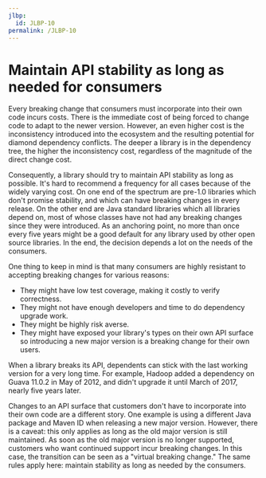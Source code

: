 ```yaml
---
jlbp:
  id: JLBP-10
permalink: /JLBP-10
---
```

# Maintain API stability as long as needed for consumers

Every breaking change that consumers must incorporate into their own code incurs
costs. There is the immediate cost of being forced to
change code to adapt to the newer version. However, an even higher cost is
the inconsistency introduced into the ecosystem and the resulting potential for
diamond dependency conflicts. The deeper a library is in the dependency tree,
the higher the inconsistency cost, regardless of the magnitude of the direct
change cost.

Consequently, a library should try to maintain API stability as long as
possible. It's hard to recommend a frequency for all cases because of the
widely varying cost. On one end of the spectrum are pre-1.0 libraries which
don't promise stability, and which can have breaking changes in every
release. On the other end are Java standard libraries which all libraries depend
on, most of whose classes have not had any breaking changes since they were
introduced. As an anchoring point, no more than once every five years might be a
good default for any library used by other open source libraries. In the end,
the decision depends a lot on the needs of the consumers.

One thing to keep in mind is that many consumers are highly resistant to
accepting breaking changes for various reasons:

- They might have low test coverage, making it costly to verify correctness.
- They might not have enough developers and time to do dependency upgrade work.
- They might be highly risk averse.
- They might have exposed your library's types on their own API surface so
  introducing a new major version is a breaking change for their own users.

When a library breaks its API, dependents can stick with the
last working version for a very long time.
For example, Hadoop added a dependency on Guava 11.0.2 in May of 2012,
and didn't upgrade it until March of 2017, nearly five years later.

Changes to an API surface that customers don't have to incorporate into their
own code are a different story. One example is using a different Java package
and Maven ID when releasing a new major version. However, there is a caveat:
this only applies as long as the old major version is still maintained. As soon
as the old major version is no longer supported, customers who want continued
support incur breaking changes. In this case, the transition can be seen as a
"virtual breaking change." The same rules apply here: maintain stability as
long as needed by the consumers.
